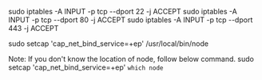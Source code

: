 sudo iptables -A INPUT -p tcp --dport 22 -j ACCEPT
sudo iptables -A INPUT -p tcp --dport 80 -j ACCEPT
sudo iptables -A INPUT -p tcp --dport 443 -j ACCEPT

sudo setcap 'cap_net_bind_service=+ep' /usr/local/bin/node

Note: If you don't know the location of node, follow below command.
sudo setcap 'cap_net_bind_service=+ep' `which node`